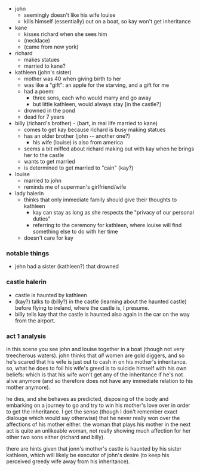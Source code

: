 - john
  - seemingly doesn't like his wife louise
  - kills himself (essentially) out on a boat, so kay won't get inheritance
- kane
  - kisses richard when she sees him
  - (necklace)
  - (came from new york)
- richard
  - makes statues
  - married to kane?
- kathleen (john's sister)
  - mother was 40 when giving birth to her
  - was like a "gift": an apple for the starving, and a gift for me
  - had a poem:
    - three sons, each who would marry and go away
    - but little kathleen, would always stay [in the castle?]
  - drowned in the pond
  - dead for 7 years
- billy (richard's brother) - (bart, in real life married to kane)
  - comes to get kay because richard is busy making statues
  - has an older brother (john -- another one?)
    - his wife (louise) is also from america
  - seems a bit miffed about richard making out with kay when he brings her to the castle
  - wants to get married
  - is determined to get married to "cain" (kay?)
- louise
  - married to john
  - reminds me of superman's girlfriend/wife
- lady halerin
  - thinks that only immediate family should give their thoughts to kathleen
    - kay can stay as long as she respects the "privacy of our personal duties"
    - referring to the ceremony for kathleen, where louise will find something else to do with her time
  - doesn't care for kay

### notable things
- jehn had a sister (kathleen?) that drowned

### castle halerin
- castle is haunted by kathleen
- (kay?) talks to (billy?) in the castle (learning about the haunted castle) before flying to ireland, where the castle is, I presume.
- billy tells kay that the castle is haunted also again in the car on the way from the airport.

### act 1 analysis

in this scene you see john and louise together in a boat (though not very treecherous waters). john thinks that *all* women are gold diggers, and so he's scared that his wife is just out to cash in on his mother's inheritance. so, what he does to foil his wife's greed is to suicide himself with his own beliefs: which is that his wife won't get any of the inheritance if he's not alive anymore (and so therefore does not have any immediate relation to his mother anymore).

he dies, and she behaves as predicted, disposing of the body and embarking on a journey to go and try to win his mother's love over in order to get the inheritance. I get the sense (though I don't remember exact dialouge which would say otherwise) that he never really won over the affections of his mother either. the woman that plays his mother in the next act is quite an unlikeable woman, not really showing much affection for her other two sons either (richard and billy).

there are hints given that jonn's mother's castle is haunted by his sister kathleen, which will likely be executor of john's desire (to keep his perceived greedy wife away from his inheritance).
